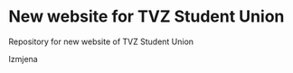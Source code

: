 New website for TVZ Student Union
=============

Repository for new website of TVZ Student Union

Izmjena